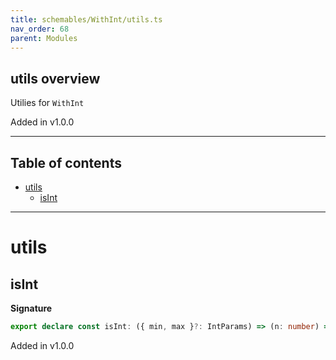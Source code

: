 ```yaml
---
title: schemables/WithInt/utils.ts
nav_order: 68
parent: Modules
---
```


## utils overview

Utilies for `WithInt`

Added in v1.0.0

---

<h2 class="text-delta">Table of contents</h2>

- [utils](#utils)
  - [isInt](#isint)

---

# utils

## isInt

**Signature**

```ts
export declare const isInt: ({ min, max }?: IntParams) => (n: number) => n is Branded<number, IntBrand>
```

Added in v1.0.0
